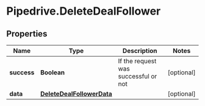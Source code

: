 # Pipedrive.DeleteDealFollower

## Properties

Name | Type | Description | Notes
------------ | ------------- | ------------- | -------------
**success** | **Boolean** | If the request was successful or not | [optional] 
**data** | [**DeleteDealFollowerData**](DeleteDealFollowerData.md) |  | [optional] 


